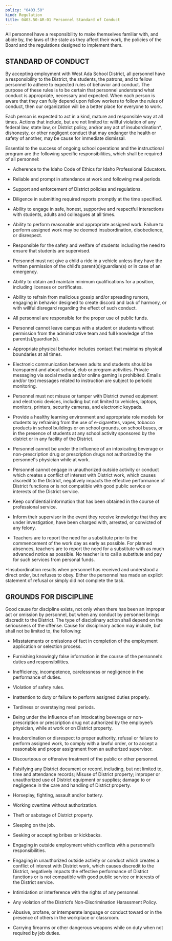 ```yaml
---
policy: "0403.50"
kind: Regulation
title: 0403.50-AR-01 Personnel Standard of Conduct
---
```


All personnel have a responsibility to make themselves familiar with, and abide by, the laws of the state as they affect their work, the policies of the Board and the regulations designed to implement them.

## STANDARD OF CONDUCT

By accepting employment with West Ada School District, all personnel have a responsibility to the District, the students, the patrons, and to fellow personnel to adhere to expected rules of behavior and conduct. The purpose of these rules is to be certain that personnel understand what conduct is appropriate, necessary and expected. When each person is aware that they can fully depend upon fellow workers to follow the rules of conduct, then our organization will be a better place for everyone to work.

Each person is expected to act in a kind, mature and responsible way at all times. Actions that include, but are not limited to: willful violation of any federal law, state law, or District policy, and/or any act of insubordination*, dishonesty, or other negligent conduct that may endanger the health or safety of another, may be cause for immediate dismissal.

Essential to the success of ongoing school operations and the instructional program are the following specific responsibilities, which shall be required of all personnel:

- Adherence to the Idaho Code of Ethics for Idaho Professional Educators.

- Reliable and prompt in attendance at work and following meal periods.

- Support and enforcement of District policies and regulations.

- Diligence in submitting required reports promptly at the time specified.

- Ability to engage in safe, honest, supportive and respectful interactions with students, adults and colleagues at all times.

- Ability to perform reasonable and appropriate assigned work. Failure to perform assigned work may be deemed insubordination, disobedience, or disrespect.

- Responsible for the safety and welfare of students including the need to ensure that students are supervised.

- Personnel must not give a child a ride in a vehicle unless they have the written permission of the child’s parent(s)/guardian(s) or in case of an emergency.

- Ability to obtain and maintain minimum qualifications for a position, including licenses or certificates.

- Ability to refrain from malicious gossip and/or spreading rumors, engaging in behavior designed to create discord and lack of harmony, or with willful disregard regarding the effect of such conduct.

- All personnel are responsible for the proper use of public funds.

- Personnel cannot leave campus with a student or students without permission from the administrative team and full knowledge of the parent(s)/guardian(s).

- Appropriate physical behavior includes contact that maintains physical boundaries at all times.

- Electronic communication between adults and students should be transparent and about school, club or program activities. Private messaging via social media and/or online gaming is prohibited. Emails and/or text messages related to instruction are subject to periodic monitoring. 

- Personnel must not misuse or tamper with District owned equipment and electronic devices, including but not limited to vehicles, laptops, monitors, printers, security cameras, and electronic keypads.

- Provide a healthy learning environment and appropriate role models for students by refraining from the use of e-cigarettes, vapes, tobacco products in school buildings or on school grounds, on school buses, or in the presence of students at any school activity sponsored by the district or in any facility of the District.

- Personnel cannot be under the influence of an intoxicating beverage or non-prescription drug or prescription drugs not authorized by the personnel's physician while at work.

- Personnel cannot engage in unauthorized outside activity or conduct which creates a conflict of interest with District work, which causes discredit to the District, negatively impacts the effective performance of District functions or is not compatible with good public service or interests of the District service.

- Keep confidential information that has been obtained in the course of professional service.

- Inform their supervisor in the event they receive knowledge that they are under investigation, have been charged with, arrested, or convicted of any felony.

- Teachers are to report the need for a substitute prior to the commencement of the work day as early as possible.  For planned absences, teachers are to report the need for a substitute with as much advanced notice as possible. No teacher is to call a substitute and pay for such services from personal funds.


*Insubordination results when personnel has received and understood a direct order, but refuses to obey. Either the personnel has made an explicit statement of refusal or simply did not complete the task.

## GROUNDS FOR DISCIPLINE
Good cause for discipline exists, not only when there has been an improper act or omission by personnel, but when any conduct by personnel brings discredit to the District. The type of disciplinary action shall depend on the seriousness of the offense. Cause for disciplinary action may include, but shall not be limited to, the following:

- Misstatements or omissions of fact in completion of the employment application or selection process.

- Furnishing knowingly false information in the course of the personnel’s duties and responsibilities.

- Inefficiency, incompetence, carelessness or negligence in the performance of duties.

- Violation of safety rules.

- Inattention to duty or failure to perform assigned duties properly.

- Tardiness or overstaying meal periods. 

- Being under the influence of an intoxicating beverage or non-prescription or prescription drug not authorized by the employee’s physician, while at work or on District property.

- Insubordination or disrespect to proper authority, refusal or failure to perform assigned work, to comply with a lawful order, or to accept a reasonable and proper assignment from an authorized supervisor. 

- Discourteous or offensive treatment of the public or other personnel.

- Falsifying any District document or record, including, but not limited to, time and attendance records;
Misuse of District property; improper or unauthorized use of District equipment or supplies; damage to or negligence in the care and handling of District property.

- Horseplay, fighting, assault and/or battery.

- Working overtime without authorization.

- Theft or sabotage of District property.

- Sleeping on the job.

- Seeking or accepting bribes or kickbacks.

- Engaging in outside employment which conflicts with a personnel’s responsibilities.

- Engaging in unauthorized outside activity or conduct which creates a conflict of interest with District work, which causes discredit to the District, negatively impacts the effective performance of District functions or is not compatible with good public service or interests of the District service.

- Intimidation or interference with the rights of any personnel.

- Any violation of the District’s Non-Discrimination Harassment Policy.

- Abusive, profane, or intemperate language or conduct toward or in the presence of others in the workplace or classroom.

- Carrying firearms or other dangerous weapons while on duty when not required by job duties.
